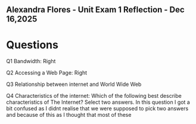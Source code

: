## Alexandra Flores - Unit Exam 1 Reflection -  Dec 16,2025
# Questions
Q1 Bandwidth: Right

Q2 Accessing a Web Page: Right

Q3 Relationship between internet and World Wide Web

Q4 Characteristics of the internet: 
  Which of the following best describe characteristics of The Internet? Select two answers.
  In this question I got a bit confused as I didnt realise that we were supposed to pick two
  answers and because of this as I thought that most of these
  
